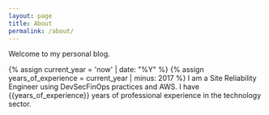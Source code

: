 ```yaml
---
layout: page
title: About
permalink: /about/
---
```


Welcome to my personal blog.

{% assign current_year = 'now' | date: "%Y" %}
{% assign years_of_experience = current_year | minus: 2017 %}
I am a Site Reliability Engineer using DevSecFinOps practices and AWS. I have {{years_of_experience}} years of professional experience in the technology sector.